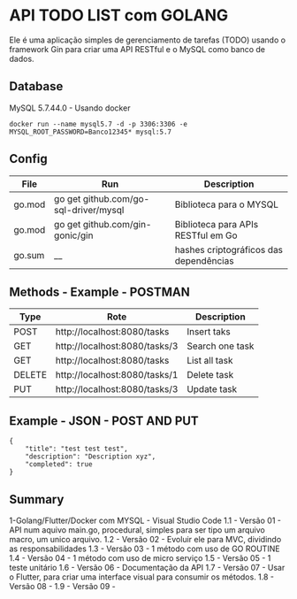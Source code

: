 # API TODO LIST com GOLANG
Ele é uma aplicação simples de gerenciamento de tarefas (TODO) usando o framework Gin para criar uma API RESTful e o MySQL como banco de dados.

## Database
MySQL 5.7.44.0 - Usando docker
```
docker run --name mysql5.7 -d -p 3306:3306 -e MYSQL_ROOT_PASSWORD=Banco12345* mysql:5.7
```

## Config

File|Run|Description
-|-|-
go.mod|go get github.com/go-sql-driver/mysql|Biblioteca para o MYSQL
go.mod|go get github.com/gin-gonic/gin|Biblioteca para APIs RESTful em Go
go.sum|__|hashes criptográficos das dependências

## Methods - Example - POSTMAN

Type|Rote|Description
-|-|-
POST|http://localhost:8080/tasks|Insert taks
GET|http://localhost:8080/tasks/3|Search one task
GET|http://localhost:8080/tasks|List all task
DELETE|http://localhost:8080/tasks/1|Delete task
PUT|http://localhost:8080/tasks/3|Update task

## Example - JSON - POST AND PUT
```
{
    "title": "test test test",
    "description": "Description xyz",
    "completed": true
}
```

## Summary
1-Golang/Flutter/Docker com MYSQL - Visual Studio Code
1.1 - Versão 01 - API num aquivo main.go, procedural, simples para ser tipo um arquivo macro, um unico arquivo.
1.2 - Versão 02 - Evoluir ele para MVC, dividindo as responsabilidades
1.3 - Versão 03 - 1 método com uso de GO ROUTINE
1.4 - Versão 04 - 1 método com uso de micro serviço
1.5 - Versão 05 - 1 teste unitário
1.6 - Versão 06 - Documentação da API
1.7 - Versão 07 - Usar o Flutter, para criar uma interface visual para consumir os métodos.
1.8 - Versão 08 - 
1.9 - Versão 09 - 
